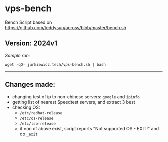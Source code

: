 # vps-bench
Bench Script based on https://github.com/teddysun/across/blob/master/bench.sh

## Version: 2024v1

*Sample run:*

`wget -qO- jurkiewicz.tech/vps-bench.sh | bash`

---

## Changes made:

* changing test of ip to non-chinese servers: `google` and `ipinfo`
* getting list of nearest Speedtest servers, and extract 3 best
* checking OS:
    * `/etc/redhat-release`
    * `/etc/os-release`
    * `/etc/lsb-release`
    * if non of above exist, script reports "Not supported OS - EXIT!" and do `_exit`
